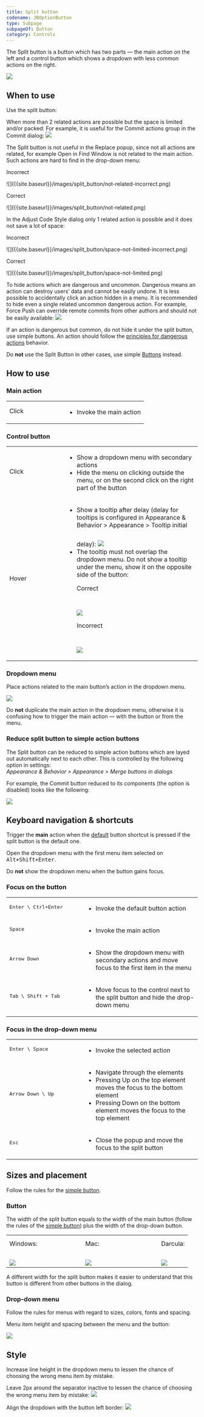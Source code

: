 ```yaml
---
title: Split button
codename: JBOptionButton
type: Subpage
subpageOf: Button
category: Controls
---
```


The Split button is a button which has two parts — the main action on the left and a control button which shows a dropdown with less common actions on the right.

![]({{site.baseurl}}/images/split_button/button-and-dropdown-menu.png)

## When to use

<p class="noanchor">Use the split button:</p>

When more than 2 related actions are possible but the space is limited and/or packed:
For example, it is useful for the Commit actions group in the Commit dialog:
![]({{site.baseurl}}/images/split_button/button-and-dropdown-menu.png)

<p class="noanchor">The Split button is not useful in the Replace popup, since not all actions are related, for example Open in Find Window is not related to the main action. Such actions are hard to find in the drop-down menu:</p>

<p class="label incorrect">Incorrect</p>
![]({{site.baseurl}}/images/split_button/not-related-incorrect.png)

<p class="label correct">Correct</p>
![]({{site.baseurl}}/images/split_button/not-related.png)

<p class="noanchor">In the Adjust Code Style dialog only 1 related action is possible and it does not save a lot of space:</p>
<p class="label incorrect">Incorrect</p>
![]({{site.baseurl}}/images/split_button/space-not-limited-incorrect.png)

<p class="label correct">Correct</p>
![]({{site.baseurl}}/images/split_button/space-not-limited.png)

To hide actions which are dangerous and uncommon. Dangerous means an action can destroy users’ data and cannot be easily undone. It is less possible to accidentally click an action hidden in a menu.  It is recommended to hide even a single related uncommon dangerous action. 
For example, Force Push can override remote commits from other authors and should not be easily available:
![]({{site.baseurl}}/images/split_button/dangerous.png)

<p class="noanchor">If an action is dangerous but common, do not hide it under the split button, use simple buttons. An action should follow the <a href="{{site.baseurl}}/principles/dangerous_actions">principles for dangerous actions</a> behavior.</p>

Do **not** use the Split Button in other cases, use simple [Buttons]({{site.baseurl}}/controls/button/) instead. 

## How to use

### Main action 

<table>
  <col width="150 px">      
  <tr>
    <td><p style="margin-top:10px">Click</p></td>
    <td><ul><li>Invoke the main action</li></ul></td>
  </tr>
</table>


### Control button

<table>
  <col width="150 px">      
  <tr>
    <td><p style="margin-top:10px">Click</p></td>
    <td>
        <ul>
            <li>Show a dropdown menu with secondary actions</li>
            <li>Hide the menu on clicking outside the menu, or on the second click on the right part of the button</li>
        </ul>
    </td>
  </tr>
  <tr>
    <td><p style="margin-top:10px">Hover</p></td>
    <td>
        <ul>
            <li>Show a tooltip after delay (delay for tooltips is configured in Appearance & Behavior > Appearance > Tooltip initial delay):
                <img src="{{site.baseurl}}/images/split_button/tooltip-button.png" style="margin-top: 30px"></li> 
            <li>
                The tooltip must not overlap the dropdown menu. Do not show a tooltip under the menu, show it on the opposite side of the button:
                <p class="label correct">Correct</p>
                <img src="{{site.baseurl}}/images/split_button/tooltip-correct.png" style="margin-top: 30px">                
                <p class="label incorrect">Incorrect</p>
                <img src="{{site.baseurl}}/images/split_button/tooltip-incorrect.png" style="margin-top: 30px">                
            </li>
        </ul>
    </td>
  </tr>
</table>


### Dropdown menu 

Place actions related to the main button’s action in the dropdown menu.

![]({{site.baseurl}}/images/split_button/dropdown-menu.png)

Do **not** duplicate the main action in the dropdown menu, otherwise it is confusing how to trigger the main action — with the button or from the menu.

### Reduce split button to simple action buttons

The Split button can be reduced to simple action buttons which are layed out automatically next to each other. This is controlled by the following option in settings:  
_Appearance & Behavior > Appearance > Merge buttons in dialogs_

<p class="noanchor">For example, the Commit button reduced to its components (the option is disabled) looks like the following:</p>

![]({{site.baseurl}}/images/split_button/reduced.png)

## Keyboard navigation & shortcuts

Trigger the **main** action when the [default]({{site.baseurl}}/controls/button/#default) button shortcut is pressed if the split button is the default one.

Open the dropdown menu with the first menu item selected on <kbd>Alt+Shift+Enter</kbd>. 

Do **not** show the dropdown menu when the button gains focus.

### Focus on the button

<table>
  <col width="200 px">      
  <tr>
    <td><p style="margin-top:10px"><kbd>Enter \ Ctrl+Enter</kbd></p></td>
    <td><ul><li>Invoke the default button action</li></ul></td>
  </tr>
  <tr>
    <td><p style="margin-top:10px"><kbd>Space</kbd></p></td>
    <td><ul><li>Invoke the main action</li></ul></td>
  </tr>
  <tr>
    <td><p style="margin-top:10px"><kbd>Arrow Down</kbd></p></td>
    <td><ul><li>Show the dropdown menu with secondary actions and move focus to the first item in the menu</li></ul></td>
  </tr>
  <tr>
    <td><p style="margin-top:10px"><kbd>Tab \ Shift + Tab</kbd></p></td>
    <td><ul><li>Move focus to the control next to the split button and hide the drop-down menu</li></ul></td>
  </tr>
</table>


### Focus in the drop-down menu

<table>
  <col width="200 px">      
  <tr>
    <td><p style="margin-top:10px"><kbd>Enter \ Space</kbd></p></td>
    <td><ul><li>Invoke the selected action</li></ul></td>
  </tr>
  <tr>
    <td><p style="margin-top:10px"><kbd>Arrow Down \ Up</kbd></p></td>
    <td>
        <ul>
            <li>Navigate through the elements</li> 
            <li>Pressing Up on the top element moves the focus to the bottom element</li>
            <li>Pressing Down on the bottom element moves the focus to the top element</li>
        </ul>
    </td>
  </tr>
  <tr>
    <td><p style="margin-top:10px"><kbd>Esc</kbd></p></td>
    <td><ul><li>Close the popup and move the focus to the split button</li></ul></td>
  </tr>
</table>

## Sizes and placement  
Follow the rules for the [simple button]({{site.baseurl}}/controls/button/#sizes-and-placement).

### Button

The width of the split button equals to the width of the main button (follow the rules of the [simple button]({{site.baseurl}}/controls/button/#37)) plus the width of the drop-down button. 

<table>
  <col width="200 px">      
  <col width="200 px">      
  <tr>
    <td><p style="margin-top:10px">Windows:</p></td>
    <td><p style="margin-top:10px">Mac:</p></td>
    <td><p style="margin-top:10px">Darcula:</p></td>
  </tr>
  <tr>
    <td><img src="{{site.baseurl}}/images/split_button/win-button-size.png" style="margin-top: 10px; margin-left: 0px;"></td>
    <td><img src="{{site.baseurl}}/images/split_button/mac-sizes.png" style="margin-top: 10px; margin-left: 0px;"></td>
    <td><img src="{{site.baseurl}}/images/split_button/darcula-sizes.png" style="margin-top: 10px; margin-left: 0px;"></td>
  </tr>
</table>


A different width for the split button makes it easier to understand that this button is different from other buttons in the dialog.

### Drop-down menu

Follow the rules for menus with regard to sizes, colors, fonts and spacing.

Menu item height and spacing between the menu and the button:

![]({{site.baseurl}}/images/split_button/button-and-dropdown-sizes.png)


## Style

Increase line height in the dropdown menu to lessen the chance of choosing the wrong menu item by mistake.

Leave 2px around the separator inactive to lessen the chance of choosing the wrong menu item by mistake:
![]({{site.baseurl}}/images/split_button/selected.png)

Align the dropdown with the button left border:
![]({{site.baseurl}}/images/split_button/alignment.png)


